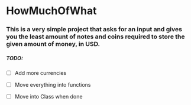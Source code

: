 # HowMuchOfWhat


### This is a very simple project that asks for an input and gives you the least amount of notes and coins required to store the given amount of money, in USD.

##### TODO:

- [ ] Add more currencies
- [ ] Move everything into functions
- [ ] Move into Class when done

